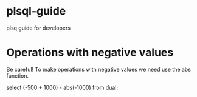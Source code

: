 # plsql-guide
plsq guide for developers

# Operations with negative values

Be careful! To make operations with negative values we need use the abs function.

select (-500 + 1000) - abs(-1000) from dual;
